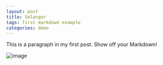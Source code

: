 ```yaml
---
layout: post
title: Selangor
tags: first markdown example
categories: demo
---
```


This is a paragraph in my first post.
Show off your Markdown!

![image](https://selangor.travel/wp-content/uploads/2019/10/MALAYSIA-MAP.png)
